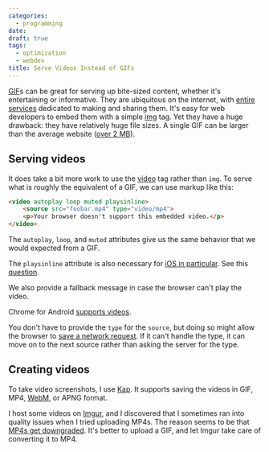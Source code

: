 ```yaml
---
categories:
  - programming
date:
draft: true
tags:
  - optimization
  - webdev
title: Serve Videos Instead of GIFs
---
```


[GIF](https://en.wikipedia.org/wiki/GIF)s can be great for serving up bite-sized
content, whether it's entertaining or informative. They are ubiquitous on the
internet, with [entire services](https://giphy.com/) dedicated to making and
sharing them. It's easy for web developers to embed them with a simple
[img](https://developer.mozilla.org/en-US/docs/Web/HTML/Element/img) tag. Yet
they have a huge drawback: they have relatively huge file sizes. A single GIF
can be larger than the average website ([over 2
MB](https://www.keycdn.com/support/the-growth-of-web-page-size)).

## Serving videos

It does take a bit more work to use the
[video](https://developer.mozilla.org/en-US/docs/Web/HTML/Element/video) tag
rather than `img`. To serve what is roughly the equivalent of a GIF, we can use
markup like this:

```html
<video autoplay loop muted playsinline>
    <source src="foobar.mp4" type="video/mp4">
    <p>Your browser doesn't support this embedded video.</p>
</video>
```

The `autoplay`, `loop`, and `muted` attributes give us the same behavior that we
would expected from a GIF.

The `playsinline` attribute is also necessary for [iOS in
particular](https://webkit.org/blog/6784/new-video-policies-for-ios/). See this
[question](https://stackoverflow.com/q/47655077/1481479).

We also provide a fallback message in case the browser can't play the video.

Chrome for Android [supports
videos](https://developers.google.com/web/updates/2016/07/autoplay).

You don't have to provide the `type` for the `source`, but doing so might allow
the browser to [save a network
request](https://developer.mozilla.org/en-US/docs/Web/HTML/Element/source#Attributes).
If it can't handle the type, it can move on to the next source rather than
asking the server for the type.

## Creating videos

To take video screenshots, I use [Kap](https://getkap.co/). It supports saving
the videos in GIF, MP4, [WebM](https://en.wikipedia.org/wiki/WebM), or APNG
format.

I host some videos on [Imgur](https://imgur.com/), and I discovered that I
sometimes ran into quality issues when I tried uploading MP4s. The reason seems
to be that [MP4s get
downgraded](https://community.imgur.com/t/videos-losing-quality-on-upload/62258).
It's better to upload a GIF, and let Imgur take care of converting it to MP4.
